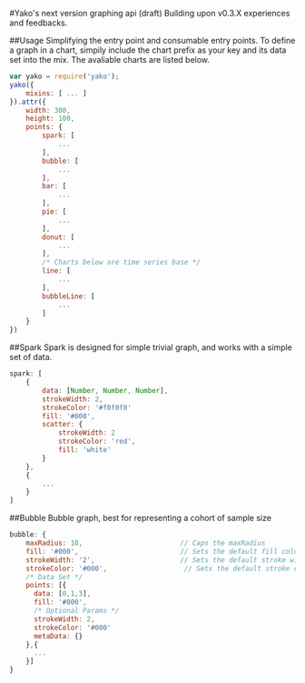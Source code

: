 #Yako's next version graphing api (draft)
Building upon v0.3.X experiences and feedbacks.

##Usage
Simplifying the entry point and consumable entry points.  To define a graph in a chart, simpily include the chart prefix as your key and its data set into the mix.  The avaliable charts are listed below.

```javascript
var yako = require('yako');
yako({
    mixins: [ ... ]
}).attr({
    width: 300,
    height: 100,
    points: {
        spark: [
            ...
        ],
        bubble: [
            ...
        ],
        bar: [
            ...
        ],
        pie: [
            ...
        ],
        donut: [
            ...
        ],
        /* Charts below are time series base */
        line: [
            ...
        ],
        bubbleLine: [
            ...
        ]
    }
})
```

##Spark
Spark is designed for simple trivial graph, and works with a simple set of data.

```javascript
spark: [
    {
        data: [Number, Number, Number],
        strokeWidth: 2,
        strokeColor: '#f0f0f0'
        fill: '#000',
        scatter: {
            strokeWidth: 2
            strokeColor: 'red',
            fill: 'white'
        }
    },
    {
        ...
    }
]
```

##Bubble
Bubble graph, best for representing a cohort of sample size

```javascript
bubble: {
    maxRadius: 10,                        // Caps the maxRadius
    fill: '#000',                         // Sets the default fill color
    strokeWidth: '2',                     // Sets the default stroke width,
    strokeColor: '#000',                   // Sets the default stroke color
    /* Data Set */
    points: [{
      data: [0,1,3],
      fill: '#000',
      /* Optional Params */
      strokeWidth: 2,
      strokeColor: '#000'
      metaData: {}
    },{
      ...
    }]
}
